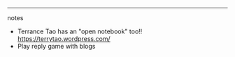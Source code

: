 

----- 

notes

- Terrance Tao has an "open notebook" too!! https://terrytao.wordpress.com/ 
- Play reply game with blogs 